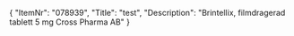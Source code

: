 {
  "ItemNr": "078939",
  "Title": "test",
  "Description": "Brintellix, filmdragerad tablett 5 mg Cross Pharma AB"
}
